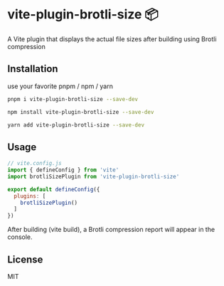 # vite-plugin-brotli-size 📦

A Vite plugin that displays the actual file sizes after building using Brotli compression

## Installation

use your favorite pnpm / npm / yarn
```bash
pnpm i vite-plugin-brotli-size --save-dev
```
```bash
npm install vite-plugin-brotli-size --save-dev
```
```bash
yarn add vite-plugin-brotli-size --save-dev
```

## Usage
```js
// vite.config.js
import { defineConfig } from 'vite'
import brotliSizePlugin from 'vite-plugin-brotli-size'

export default defineConfig({
  plugins: [
    brotliSizePlugin()
  ]
})
```

After building (vite build), a Brotli compression report will appear in the console.

## License
MIT
